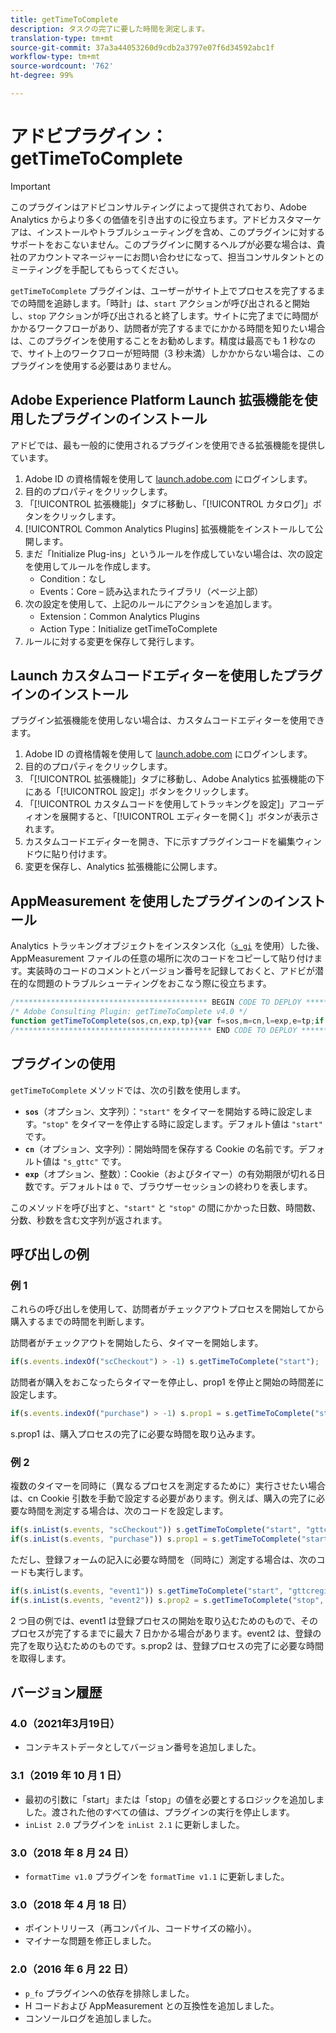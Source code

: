 ```yaml
---
title: getTimeToComplete
description: タスクの完了に要した時間を測定します。
translation-type: tm+mt
source-git-commit: 37a3a44053260d9cdb2a3797e07f6d34592abc1f
workflow-type: tm+mt
source-wordcount: '762'
ht-degree: 99%

---
```



# アドビプラグイン：getTimeToComplete

>[!IMPORTANT]
>
> このプラグインはアドビコンサルティングによって提供されており、Adobe Analytics からより多くの価値を引き出すのに役立ちます。アドビカスタマーケアは、インストールやトラブルシューティングを含め、このプラグインに対するサポートをおこないません。このプラグインに関するヘルプが必要な場合は、貴社のアカウントマネージャーにお問い合わせになって、担当コンサルタントとのミーティングを手配してもらってください。

`getTimeToComplete` プラグインは、ユーザーがサイト上でプロセスを完了するまでの時間を追跡します。「時計」は、`start` アクションが呼び出されると開始し、`stop` アクションが呼び出されると終了します。サイトに完了までに時間がかかるワークフローがあり、訪問者が完了するまでにかかる時間を知りたい場合は、このプラグインを使用することをお勧めします。精度は最高でも 1 秒なので、サイト上のワークフローが短時間（3 秒未満）しかかからない場合は、このプラグインを使用する必要はありません。

## Adobe Experience Platform Launch 拡張機能を使用したプラグインのインストール

アドビでは、最も一般的に使用されるプラグインを使用できる拡張機能を提供しています。

1. Adobe ID の資格情報を使用して [launch.adobe.com](https://launch.adobe.com) にログインします。
1. 目的のプロパティをクリックします。
1. 「[!UICONTROL 拡張機能]」タブに移動し、「[!UICONTROL カタログ]」ボタンをクリックします。
1. [!UICONTROL Common Analytics Plugins] 拡張機能をインストールして公開します。
1. まだ「Initialize Plug-ins」というルールを作成していない場合は、次の設定を使用してルールを作成します。
   * Condition：なし
   * Events：Core – 読み込まれたライブラリ（ページ上部）
1. 次の設定を使用して、上記のルールにアクションを追加します。
   * Extension：Common Analytics Plugins
   * Action Type：Initialize getTimeToComplete
1. ルールに対する変更を保存して発行します。

## Launch カスタムコードエディターを使用したプラグインのインストール

プラグイン拡張機能を使用しない場合は、カスタムコードエディターを使用できます。

1. Adobe ID の資格情報を使用して [launch.adobe.com](https://launch.adobe.com) にログインします。
1. 目的のプロパティをクリックします。
1. 「[!UICONTROL 拡張機能]」タブに移動し、Adobe Analytics 拡張機能の下にある「[!UICONTROL 設定]」ボタンをクリックします。
1. 「[!UICONTROL カスタムコードを使用してトラッキングを設定]」アコーディオンを展開すると、「[!UICONTROL エディターを開く]」ボタンが表示されます。
1. カスタムコードエディターを開き、下に示すプラグインコードを編集ウィンドウに貼り付けます。
1. 変更を保存し、Analytics 拡張機能に公開します。

## AppMeasurement を使用したプラグインのインストール

Analytics トラッキングオブジェクトをインスタンス化（[`s_gi`](../functions/s-gi.md) を使用）した後、AppMeasurement ファイルの任意の場所に次のコードをコピーして貼り付けます。実装時のコードのコメントとバージョン番号を記録しておくと、アドビが潜在的な問題のトラブルシューティングをおこなう際に役立ちます。

```js
/******************************************* BEGIN CODE TO DEPLOY *******************************************/
/* Adobe Consulting Plugin: getTimeToComplete v4.0 */
function getTimeToComplete(sos,cn,exp,tp){var f=sos,m=cn,l=exp,e=tp;if("-v"===f)return{plugin:"getTimeToComplete",version:"4.0"};var k=function(){if("undefined"!==typeof window.s_c_il)for(var c=0,b;c<window.s_c_il.length;c++)if(b=window.s_c_il[c],b._c&&"s_c"===b._c)return b}();"undefined"!==typeof k&&(k.contextData.getTimeToComplete="4.0");window.formatTime=window.formatTime||function(c,b,d){function e(b,d,c,e){if("string"!==typeof d)return!1;if("string"===typeof b)b=b.split(c||",");else if("object"!==typeof b)return!1;c=0;for(a=b.length;c<a;c++)if(1==e&&d===b[c]||d.toLowerCase()===b[c].toLowerCase())return!0;return!1}if(!("undefined"===typeof c||isNaN(c)||0>Number(c))){var h="";"string"===typeof b&&"d"===b||("string"!==typeof b||!e("h,m,s",b))&&86400<=c?(b=86400,h="days",d=isNaN(d)?1:b/(d*b)):"string"===typeof b&&"h"===b||("string"!==typeof b||!e("m,s",b))&&3600<=c?(b=3600,h="hours",d=isNaN(d)?4:b/(d*b)):"string"===typeof b&&"m"===b||("string"!==typeof b||!e("s",b))&&60<=c?(b=60,h="minutes",d=isNaN(d)?2:b/(d*b)):(b=1,h="seconds",d=isNaN(d)?.2:b/d);h=Math.round(c*d/b)/d+" "+h;0===h.indexOf("1 ")&&(h=h.substring(0,h.length-1));return h}};window.cookieWrite=window.cookieWrite||function(c,b,d){if("string"===typeof c){var e=window.location.hostname,h=window.location.hostname.split(".").length-1;if(e&&!/^[0-9.]+$/.test(e)){h=2<h?h:2;var f=e.lastIndexOf(".");if(0<=f){for(;0<=f&&1<h;)f=e.lastIndexOf(".",f-1),h--;f=0<f?e.substring(f):e}}g=f;b="undefined"!==typeof b?""+b:"";if(d||""===b)if(""===b&&(d=-60),"number"===typeof d){var k=new Date;k.setTime(k.getTime()+6E4*d)}else k=d;return c&&(document.cookie=encodeURIComponent(c)+"="+encodeURIComponent(b)+"; path=/;"+(d?" expires="+k.toUTCString()+";":"")+(g?" domain="+g+";":""),"undefined"!==typeof cookieRead)?cookieRead(c)===b:!1}};window.cookieRead=window.cookieRead||function(c){if("string"===typeof c)c=encodeURIComponent(c);else return"";var b=" "+document.cookie,d=b.indexOf(" "+c+"="),e=0>d?d:b.indexOf(";",d);return(c=0>d?"":decodeURIComponent(b.substring(d+2+c.length,0>e?b.length:e)))?c:""};f=f?f.toLowerCase():"start";if("stop"===f||"start"===f){m=m?m:"s_gttc";e?e="d"===e?864E5:"h"===e?36E5:"s"===e?1E3:6E4:(l=30,e=6E4);l=isNaN(l)?30:l;l*=e;k=cookieRead(m);e=new Date;if("stop"===f&&k)return l=Math.round((e.getTime()-k)/1E3),cookieWrite(m,"",0),formatTime(l);"start"!==f||k?k&&Number(k)<e.getTime()+18E5&&cookieWrite(m,k,30):(f=String(e.getTime()),e.setTime(e.getTime()+l),cookieWrite(m,f,e))}};
/******************************************** END CODE TO DEPLOY ********************************************/
```

## プラグインの使用

`getTimeToComplete` メソッドでは、次の引数を使用します。

* **`sos`**（オプション、文字列）：`"start"` をタイマーを開始する時に設定します。`"stop"` をタイマーを停止する時に設定します。デフォルト値は `"start"` です。
* **`cn`**（オプション、文字列）：開始時間を保存する Cookie の名前です。デフォルト値は `"s_gttc"` です。
* **`exp`**（オプション、整数）：Cookie（およびタイマー）の有効期限が切れる日数です。デフォルトは `0` で、ブラウザーセッションの終わりを表します。

このメソッドを呼び出すと、`"start"` と `"stop"` の間にかかった日数、時間数、分数、秒数を含む文字列が返されます。

## 呼び出しの例

### 例 1

これらの呼び出しを使用して、訪問者がチェックアウトプロセスを開始してから購入するまでの時間を判断します。

訪問者がチェックアウトを開始したら、タイマーを開始します。

```js
if(s.events.indexOf("scCheckout") > -1) s.getTimeToComplete("start");
```

訪問者が購入をおこなったらタイマーを停止し、prop1 を停止と開始の時間差に設定します。

```js
if(s.events.indexOf("purchase") > -1) s.prop1 = s.getTimeToComplete("stop");
```

s.prop1 は、購入プロセスの完了に必要な時間を取り込みます。

### 例 2

複数のタイマーを同時に（異なるプロセスを測定するために）実行させたい場合は、cn Cookie 引数を手動で設定する必要があります。例えば、購入の完了に必要な時間を測定する場合は、次のコードを設定します。

```javascript
if(s.inList(s.events, "scCheckout")) s.getTimeToComplete("start", "gttcpurchase");
if(s.inList(s.events, "purchase")) s.prop1 = s.getTimeToComplete("start", "gttcpurchase");
```

ただし、登録フォームの記入に必要な時間を（同時に）測定する場合は、次のコードも実行します。

```js
if(s.inList(s.events, "event1")) s.getTimeToComplete("start", "gttcregister", 7);
if(s.inList(s.events, "event2")) s.prop2 = s.getTimeToComplete("stop", "gttcregister", 7);
```

2 つ目の例では、event1 は登録プロセスの開始を取り込むためのもので、そのプロセスが完了するまでに最大 7 日かかる場合があります。event2 は、登録の完了を取り込むためのものです。s.prop2 は、登録プロセスの完了に必要な時間を取得します。

## バージョン履歴

### 4.0（2021年3月19日）

* コンテキストデータとしてバージョン番号を追加しました。

### 3.1（2019 年 10 月 1 日）

* 最初の引数に「start」または「stop」の値を必要とするロジックを追加しました。渡された他のすべての値は、プラグインの実行を停止します。
* `inList 2.0` プラグインを `inList 2.1` に更新しました。

### 3.0（2018 年 8 月 24 日）

* `formatTime v1.0` プラグインを `formatTime v1.1` に更新しました。

### 3.0（2018 年 4 月 18 日）

* ポイントリリース（再コンパイル、コードサイズの縮小）。
* マイナーな問題を修正しました。

### 2.0（2016 年 6 月 22 日）

* `p_fo` プラグインへの依存を排除しました。
* H コードおよび AppMeasurement との互換性を追加しました。
* コンソールログを追加しました。
